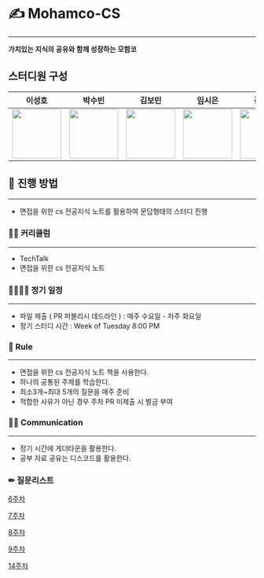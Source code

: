 # ✍ Mohamco-CS
*****************
**가치있는 지식의 공유와 함께 성장하는 모함코**

##  스터디원 구성
| 이성호| 박수빈| 김보민| 임시은| 김지현| 신태우| 최낙주                                                                                                   |
| --------------------------------------------------------------------------------------------------------------- | ---------------------------------------------------------------------------------------------------------- | --------------------------------------------------------------------------------------------------------- | ----------------------------------------------------------------------------------------------------------- | -------------------------------------------------------------------------------------------------------------- | ----------------------------------------------------------------------------------------------------------- | -------------------------------------------------------------------------------------------------------- |
| [<img src="https://avatars.githubusercontent.com/u/39437170?v=4" width="100">](https://github.com/seonghoo1217) | [<img src="https://avatars.githubusercontent.com/u/77488652?v=4" width="100">](https://github.com/Siby1lA) | [<img src="https://avatars.githubusercontent.com/u/65716445?v=4" width="100">](https://github.com/bm4656) | [<img src="https://avatars.githubusercontent.com/u/97720335?v=4" width="100">](https://github.com/sineTlsl) | [<img src="https://avatars.githubusercontent.com/u/118197952?v=4" width="100">](https://github.com/debussySuh) | [<img src="https://avatars.githubusercontent.com/u/83945336?v=4" width="100">](https://github.com/frommF12) | [<img src="https://avatars.githubusercontent.com/u/102890326?v=4" width="100">](https://github.com/Gawq) |

## 🙌 진행 방법
************
- 면접을 위한 cs 전공지식 노트를 활용하여 문답형태의 스터디 진행

### 👨‍🎓 커리큘럼
*************
- TechTalk
- 면접을 위한 cs 전공지식 노트

### 👨‍👨‍👦‍👦 정기 일정
*****************
- 파일 제출 ( PR 퍼블리시 데드라인 ) : 매주 수요일 - 차주 화요일
- 정기 스터디 시간 : Week of Tuesday 8:00 PM 

### 🚦 Rule
**********************
- 면접을 위한 cs 전공지식 노트 책을 사용한다.
- 하나의 공통된 주제를 학습한다.
- 최소3개~최대 5개의 질문을 매주 준비
- 적합한 사유가 아닌 경우 주차 PR 미제출 시 벌금 부여

### 🙆‍♂ Communication
*******************
- 정기 시간에 게더타운을 활용한다.
- 공부 자료 공유는 디스코드를 활용한다.

### ✏ 질문리스트

[6주차](https://github.com/seonghoo1217/Mohamco-CS/blob/main/QnA/Qna_6week.md)

[7주차](https://github.com/seonghoo1217/Mohamco-CS/blob/main/QnA/QnA_7week.md)

[8주차](https://github.com/seonghoo1217/Mohamco-CS/blob/main/QnA/QnA_8week.md)

[9주차](https://github.com/seonghoo1217/Mohamco-CS/blob/main/QnA/QnA_9week.md)

[14주차](https://github.com/seonghoo1217/Mohamco-CS/blob/main/TechTalk/week14.md)
